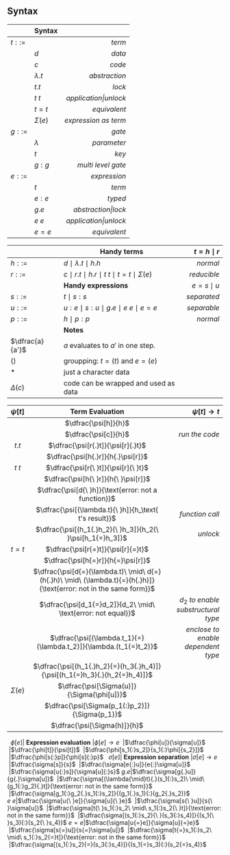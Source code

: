 <? Part of the TAPL project, under the Apache License v2.0 with LLVM
   Exceptions. See /LICENSE for license information.
   SPDX-License-Identifier: Apache-2.0 WITH LLVM-exception ?>

## Syntax

&nbsp;|**Syntax**|&nbsp;
---|---|---:
$t ::=$ || *term*
&nbsp;| $d$ | *data*
&nbsp;| $c$ | *code*
&nbsp;| $\lambda.t$ | *abstraction*
&nbsp;| $t{.}t$ | *lock*
&nbsp;| $t{\ }t$ | *application\|unlock*
&nbsp;| $t{=}t$ | *equivalent*
&nbsp;| $\Sigma(e)$ | *expression as term*
$g ::=$ || *gate*
&nbsp;| $\lambda$ | *parameter*
&nbsp;| $t$ | *key*
&nbsp;| $g{:}g$ | *multi level gate*
$e ::=$ || *expression*
&nbsp;| $t$ | *term*
&nbsp;| $e{:}e$ | *typed*
&nbsp;| $g{.}e$ | *abstraction\|lock*
&nbsp;| $e{\ }e$ | *application\|unlock*
&nbsp;| $e{=}e$ | *equivalent*

&nbsp;|**Handy terms**| $t = h{\mid}r$
---|---|--:
$h ::=$| $d\ \mid\ \lambda.t\ \mid\ h{.}h$ | *normal*
$r ::=$| $c\ \mid\ r{.}t\ \mid\ h{.}r\ \mid\ t{\ }t\ \mid\ t{=}t\ \mid\ \Sigma(e)$ | *reducible*
&nbsp;|**Handy expressions**| $e=s{\mid}u$
$s ::=$| $t\ \mid\ s{:}s$ | *separated*
$u ::=$| $u{:}e\ \mid\ s{:}u\ \mid\ g{.}e\ \mid\ e{\ }e\ \mid\ e{=}e$ | *separable*
$p ::=$| $h\ \mid\ p{:}p$ | *normal*
&nbsp;|**Notes**
$\dfrac{a}{a'}$| $a$ evaluates to $a'$ in one step.
$()$| groupping: $t{=}(t)$ and $e{=}(e)$
$*$| just a character data
$\Delta(c)$| code can be wrapped and used as data

$\psi[t]$| **Term Evaluation** |$\psi[t] \to t$
:-:|:-:|--:
&nbsp;|$\dfrac{\psi[h]}{h}$
&nbsp;|$\dfrac{\psi[c]}{h}$| *run the code*
$t{.}t$|$\dfrac{\psi[r{.}t]}{\psi[r]{.}t}$
&nbsp;|$\dfrac{\psi[h{.}r]}{h{.}\psi[r]}$
$t{\ }t$|$\dfrac{\psi[r{\ }t]}{\psi[r]{\ }t}$
&nbsp;|$\dfrac{\psi[h{\ }r]}{h{\ }\psi[r]}$
&nbsp;|$\dfrac{\psi[d{\ }h]}{\text{error: not a function}}$
&nbsp;|$\dfrac{\psi[(\lambda.t){\ }h]}{h_\text{ t's result}}$ | *function call*
&nbsp;|$\dfrac{\psi[(h_1{.}h_2){\ }h_3]}{h_2{\ }\psi[h_1{=}h_3]}$ | *unlock*
$t{=}t$|$\dfrac{\psi[r{=}t]}{\psi[r]{=}t}$
&nbsp;|$\dfrac{\psi[h{=}r]}{h{=}\psi[r]}$
&nbsp;|$\dfrac{\psi[d{=}(\lambda.t)\ \mid\ d{=}(h{.}h)\ \mid\ (\lambda.t){=}(h{.}h)]}{\text{error: not in the same form}}$
&nbsp;|$\dfrac{\psi[d_1{=}d_2]}{d_2\ \mid\ \text{error: not equal}}$ | $d_2$ *to enable substructural type*
&nbsp;|$\dfrac{\psi[(\lambda.t_1){=}(\lambda.t_2)]}{\lambda.(t_1{=}t_2)}$ | *enclose to enable dependent type*
&nbsp;|$\dfrac{\psi[(h_1{.}h_2){=}(h_3{.}h_4)]}{\psi[(h_1{=}h_3){.}(h_2{=}h_4)]}$
$\Sigma(e)$|$\dfrac{\psi[\Sigma(u)]}{\Sigma(\phi[u])}$
&nbsp;|$\dfrac{\psi[\Sigma(p_1{:}p_2)]}{\Sigma(p_1)}$
&nbsp;|$\dfrac{\psi[\Sigma(h)]}{h}$
&nbsp;
$\phi[e]$| **Expression evaluation** |$\phi[e] \to e$
&nbsp;|$\dfrac{\phi[u]}{\sigma[u]}$
&nbsp;|$\dfrac{\phi[t]}{\psi[t]}$
&nbsp;|$\dfrac{\phi[s_1{:}s_2]}{s_1{:}\phi[{s_2}]}$
&nbsp;|$\dfrac{\phi[s{:}p]}{\phi[s]{:}p}$
&nbsp;
$\sigma[e]$| **Expression separation** |$\sigma[e] \to e$
&nbsp;|$\dfrac{\sigma[s]}{s}$
&nbsp;|$\dfrac{\sigma[e{:}u]}{e{:}\sigma[u]}$
&nbsp;|$\dfrac{\sigma[u{:}s]}{\sigma[u]{:}s}$
$g{.}e$|$\dfrac{\sigma[g{.}u]}{g{.}\sigma[u]}$
&nbsp;|$\dfrac{\sigma[(\lambda{\mid}t){.}(s_1{:}s_2)\ \mid\ (g_1{:}g_2){.}t]}{\text{error: not in the same form}}$
&nbsp;|$\dfrac{\sigma[g_1{:}g_2{.}s_1{:}s_2]}{(g_1{.}s_1){:}(g_2{.}s_2)}$
$e{\ }e$|$\dfrac{\sigma[u{\ }e]}{\sigma[u]{\ }e}$
&nbsp;|$\dfrac{\sigma[s{\ }u]}{s{\ }\sigma[u]}$
&nbsp;|$\dfrac{\sigma[t{\ }s_1{:}s_2\ \mid\ s_1{:}s_2{\ }t]}{\text{error: not in the same form}}$
&nbsp;|$\dfrac{\sigma[(s_1{:}s_2){\ }(s_3{:}s_4)]}{(s_1{\ }s_3){:}(s_2{\ }s_4)}$
$e{=}e$|$\dfrac{\sigma[u{=}e]}{\sigma[u]{=}e}$
&nbsp;|$\dfrac{\sigma[s{=}u]}{s{=}\sigma[u]}$
&nbsp;|$\dfrac{\sigma[t{=}s_1{:}s_2\ \mid\ s_1{:}s_2{=}t]}{\text{error: not in the same form}}$
&nbsp;|$\dfrac{\sigma[(s_1{:}s_2){=}(s_3{:}s_4)]}{(s_1{=}s_3){:}(s_2{=}s_4)}$
